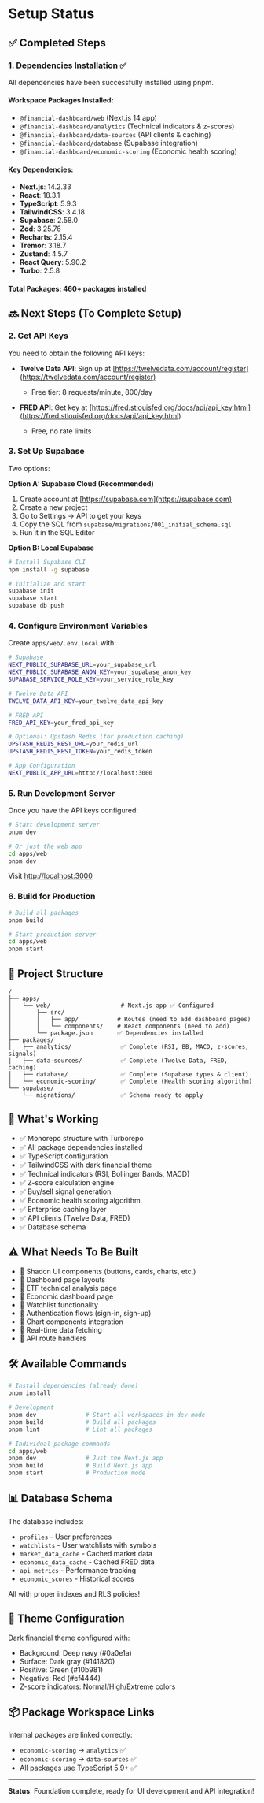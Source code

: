 # Setup Status

## ✅ Completed Steps

### 1. Dependencies Installation ✅

All dependencies have been successfully installed using pnpm.

#### Workspace Packages Installed:
- `@financial-dashboard/web` (Next.js 14 app)
- `@financial-dashboard/analytics` (Technical indicators & z-scores)
- `@financial-dashboard/data-sources` (API clients & caching)
- `@financial-dashboard/database` (Supabase integration)
- `@financial-dashboard/economic-scoring` (Economic health scoring)

#### Key Dependencies:
- **Next.js**: 14.2.33
- **React**: 18.3.1
- **TypeScript**: 5.9.3
- **TailwindCSS**: 3.4.18
- **Supabase**: 2.58.0
- **Zod**: 3.25.76
- **Recharts**: 2.15.4
- **Tremor**: 3.18.7
- **Zustand**: 4.5.7
- **React Query**: 5.90.2
- **Turbo**: 2.5.8

#### Total Packages: 460+ packages installed

## 🔜 Next Steps (To Complete Setup)

### 2. Get API Keys
You need to obtain the following API keys:

- **Twelve Data API**: Sign up at [https://twelvedata.com/account/register](https://twelvedata.com/account/register)
  - Free tier: 8 requests/minute, 800/day

- **FRED API**: Get key at [https://fred.stlouisfed.org/docs/api/api_key.html](https://fred.stlouisfed.org/docs/api/api_key.html)
  - Free, no rate limits

### 3. Set Up Supabase
Two options:

**Option A: Supabase Cloud (Recommended)**
1. Create account at [https://supabase.com](https://supabase.com)
2. Create a new project
3. Go to Settings → API to get your keys
4. Copy the SQL from `supabase/migrations/001_initial_schema.sql`
5. Run it in the SQL Editor

**Option B: Local Supabase**
```bash
# Install Supabase CLI
npm install -g supabase

# Initialize and start
supabase init
supabase start
supabase db push
```

### 4. Configure Environment Variables
Create `apps/web/.env.local` with:

```bash
# Supabase
NEXT_PUBLIC_SUPABASE_URL=your_supabase_url
NEXT_PUBLIC_SUPABASE_ANON_KEY=your_supabase_anon_key
SUPABASE_SERVICE_ROLE_KEY=your_service_role_key

# Twelve Data API
TWELVE_DATA_API_KEY=your_twelve_data_api_key

# FRED API
FRED_API_KEY=your_fred_api_key

# Optional: Upstash Redis (for production caching)
UPSTASH_REDIS_REST_URL=your_redis_url
UPSTASH_REDIS_REST_TOKEN=your_redis_token

# App Configuration
NEXT_PUBLIC_APP_URL=http://localhost:3000
```

### 5. Run Development Server

Once you have the API keys configured:

```bash
# Start development server
pnpm dev

# Or just the web app
cd apps/web
pnpm dev
```

Visit [http://localhost:3000](http://localhost:3000)

### 6. Build for Production

```bash
# Build all packages
pnpm build

# Start production server
cd apps/web
pnpm start
```

## 📁 Project Structure

```
/
├── apps/
│   └── web/                    # Next.js app ✅ Configured
│       ├── src/
│       │   ├── app/           # Routes (need to add dashboard pages)
│       │   └── components/    # React components (need to add)
│       └── package.json       ✅ Dependencies installed
├── packages/
│   ├── analytics/              ✅ Complete (RSI, BB, MACD, z-scores, signals)
│   ├── data-sources/           ✅ Complete (Twelve Data, FRED, caching)
│   ├── database/               ✅ Complete (Supabase types & client)
│   └── economic-scoring/       ✅ Complete (Health scoring algorithm)
└── supabase/
    └── migrations/             ✅ Schema ready to apply

```

## 🎯 What's Working

- ✅ Monorepo structure with Turborepo
- ✅ All package dependencies installed
- ✅ TypeScript configuration
- ✅ TailwindCSS with dark financial theme
- ✅ Technical indicators (RSI, Bollinger Bands, MACD)
- ✅ Z-score calculation engine
- ✅ Buy/sell signal generation
- ✅ Economic health scoring algorithm
- ✅ Enterprise caching layer
- ✅ API clients (Twelve Data, FRED)
- ✅ Database schema

## ⚠️ What Needs To Be Built

- 🔲 Shadcn UI components (buttons, cards, charts, etc.)
- 🔲 Dashboard page layouts
- 🔲 ETF technical analysis page
- 🔲 Economic dashboard page
- 🔲 Watchlist functionality
- 🔲 Authentication flows (sign-in, sign-up)
- 🔲 Chart components integration
- 🔲 Real-time data fetching
- 🔲 API route handlers

## 🛠️ Available Commands

```bash
# Install dependencies (already done)
pnpm install

# Development
pnpm dev              # Start all workspaces in dev mode
pnpm build            # Build all packages
pnpm lint             # Lint all packages

# Individual package commands
cd apps/web
pnpm dev              # Just the Next.js app
pnpm build            # Build Next.js app
pnpm start            # Production mode
```

## 📊 Database Schema

The database includes:
- `profiles` - User preferences
- `watchlists` - User watchlists with symbols
- `market_data_cache` - Cached market data
- `economic_data_cache` - Cached FRED data
- `api_metrics` - Performance tracking
- `economic_scores` - Historical scores

All with proper indexes and RLS policies!

## 🎨 Theme Configuration

Dark financial theme configured with:
- Background: Deep navy (#0a0e1a)
- Surface: Dark gray (#141820)
- Positive: Green (#10b981)
- Negative: Red (#ef4444)
- Z-score indicators: Normal/High/Extreme colors

## 📦 Package Workspace Links

Internal packages are linked correctly:
- `economic-scoring` → `analytics` ✅
- `economic-scoring` → `data-sources` ✅
- All packages use TypeScript 5.9+ ✅

---

**Status**: Foundation complete, ready for UI development and API integration!
